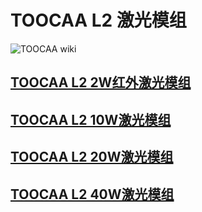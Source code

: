 ﻿---
sidebar_position: 1
sidebar_label: TOOCAA-L2-激光模组
---
# TOOCAA L2 激光模组
![TOOCAA wiki](http://wiki-toocaa.oss-cn-hongkong.aliyuncs.com/wiki/1.jpg)
## [TOOCAA L2 2W红外激光模组](https://wiki.toocaa.com/toocaal2/TOOCAA%20L2%20Accessories/Laser%20Module/2w-infrared-laser-module)
## [TOOCAA L2 10W激光模组](https://wiki.toocaa.com/toocaal2/TOOCAA%20L2%20Accessories/Laser%20Module/10w-laser-module)
## [TOOCAA L2 20W激光模组](https://wiki.toocaa.com/toocaal2/TOOCAA%20L2%20Accessories/Laser%20Module/20w-laser-module)
## [TOOCAA L2 40W激光模组](https://wiki.toocaa.com/toocaal2/TOOCAA%20L2%20Accessories/Laser%20Module/40w-laser-module)
